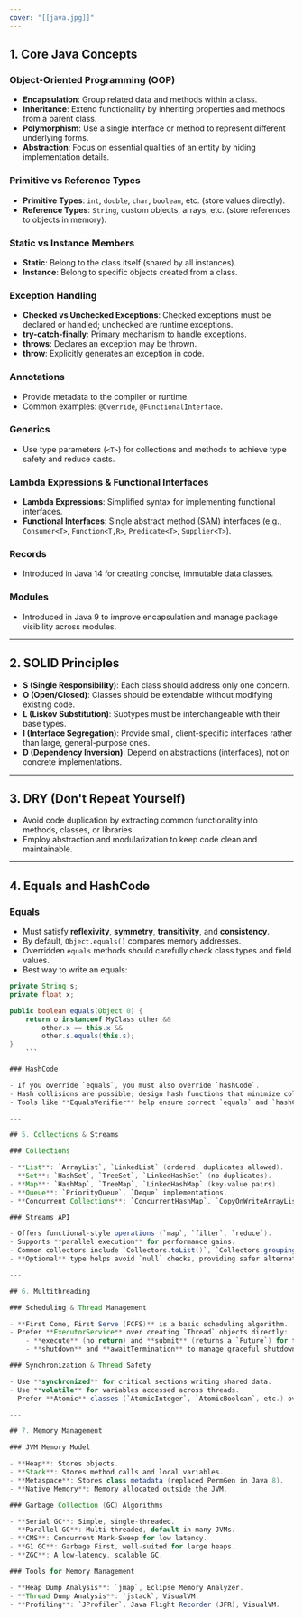 ```yaml
---
cover: "[[java.jpg]]"
---
```

## 1. Core Java Concepts

### Object-Oriented Programming (OOP)

- **Encapsulation**: Group related data and methods within a class.
- **Inheritance**: Extend functionality by inheriting properties and methods from a parent class.
- **Polymorphism**: Use a single interface or method to represent different underlying forms.
- **Abstraction**: Focus on essential qualities of an entity by hiding implementation details.

### Primitive vs Reference Types

- **Primitive Types**: `int`, `double`, `char`, `boolean`, etc. (store values directly).
- **Reference Types**: `String`, custom objects, arrays, etc. (store references to objects in memory).

### Static vs Instance Members

- **Static**: Belong to the class itself (shared by all instances).
- **Instance**: Belong to specific objects created from a class.

### Exception Handling

- **Checked vs Unchecked Exceptions**: Checked exceptions must be declared or handled; unchecked are runtime exceptions.
- **try-catch-finally**: Primary mechanism to handle exceptions.
- **throws**: Declares an exception may be thrown.
- **throw**: Explicitly generates an exception in code.

### Annotations

- Provide metadata to the compiler or runtime.
- Common examples: `@Override`, `@FunctionalInterface`.

### Generics

- Use type parameters (`<T>`) for collections and methods to achieve type safety and reduce casts.

### Lambda Expressions & Functional Interfaces

- **Lambda Expressions**: Simplified syntax for implementing functional interfaces.
- **Functional Interfaces**: Single abstract method (SAM) interfaces (e.g., `Consumer<T>`, `Function<T,R>`, `Predicate<T>`, `Supplier<T>`).

### Records

- Introduced in Java 14 for creating concise, immutable data classes.

### Modules

- Introduced in Java 9 to improve encapsulation and manage package visibility across modules.

---

## 2. SOLID Principles

- **S (Single Responsibility)**: Each class should address only one concern.
- **O (Open/Closed)**: Classes should be extendable without modifying existing code.
- **L (Liskov Substitution)**: Subtypes must be interchangeable with their base types.
- **I (Interface Segregation)**: Provide small, client-specific interfaces rather than large, general-purpose ones.
- **D (Dependency Inversion)**: Depend on abstractions (interfaces), not on concrete implementations.

---

## 3. DRY (Don't Repeat Yourself)

- Avoid code duplication by extracting common functionality into methods, classes, or libraries.
- Employ abstraction and modularization to keep code clean and maintainable.

---

## 4. Equals and HashCode

### Equals

- Must satisfy **reflexivity**, **symmetry**, **transitivity**, and **consistency**.
- By default, `Object.equals()` compares memory addresses.
- Overridden `equals` methods should carefully check class types and field values.
- Best way to write an equals:
```java
private String s;
private float x;

public boolean equals(Object 0) {
	return o instanceof MyClass other &&
		other.x == this.x &&
		other.s.equals(this.s);
}
	```

### HashCode

- If you override `equals`, you must also override `hashCode`.
- Hash collisions are possible; design hash functions that minimize collisions.
- Tools like **EqualsVerifier** help ensure correct `equals` and `hashCode` implementations.

---

## 5. Collections & Streams

### Collections

- **List**: `ArrayList`, `LinkedList` (ordered, duplicates allowed).
- **Set**: `HashSet`, `TreeSet`, `LinkedHashSet` (no duplicates).
- **Map**: `HashMap`, `TreeMap`, `LinkedHashMap` (key-value pairs).
- **Queue**: `PriorityQueue`, `Deque` implementations.
- **Concurrent Collections**: `ConcurrentHashMap`, `CopyOnWriteArrayList`, etc.

### Streams API

- Offers functional-style operations (`map`, `filter`, `reduce`).
- Supports **parallel execution** for performance gains.
- Common collectors include `Collectors.toList()`, `Collectors.groupingBy()`.
- **Optional** type helps avoid `null` checks, providing safer alternatives with methods like `orElse()` and `orElseGet()`.

---

## 6. Multithreading

### Scheduling & Thread Management

- **First Come, First Serve (FCFS)** is a basic scheduling algorithm.
- Prefer **ExecutorService** over creating `Thread` objects directly:
    - **execute** (no return) and **submit** (returns a `Future`) for tasks.
    - **shutdown** and **awaitTermination** to manage graceful shutdown.

### Synchronization & Thread Safety

- Use **synchronized** for critical sections writing shared data.
- Use **volatile** for variables accessed across threads.
- Prefer **Atomic** classes (`AtomicInteger`, `AtomicBoolean`, etc.) over direct `volatile/synchronized`.

---

## 7. Memory Management

### JVM Memory Model

- **Heap**: Stores objects.
- **Stack**: Stores method calls and local variables.
- **Metaspace**: Stores class metadata (replaced PermGen in Java 8).
- **Native Memory**: Memory allocated outside the JVM.

### Garbage Collection (GC) Algorithms

- **Serial GC**: Simple, single-threaded.
- **Parallel GC**: Multi-threaded, default in many JVMs.
- **CMS**: Concurrent Mark-Sweep for low latency.
- **G1 GC**: Garbage First, well-suited for large heaps.
- **ZGC**: A low-latency, scalable GC.

### Tools for Memory Management

- **Heap Dump Analysis**: `jmap`, Eclipse Memory Analyzer.
- **Thread Dump Analysis**: `jstack`, VisualVM.
- **Profiling**: `JProfiler`, Java Flight Recorder (JFR), VisualVM.